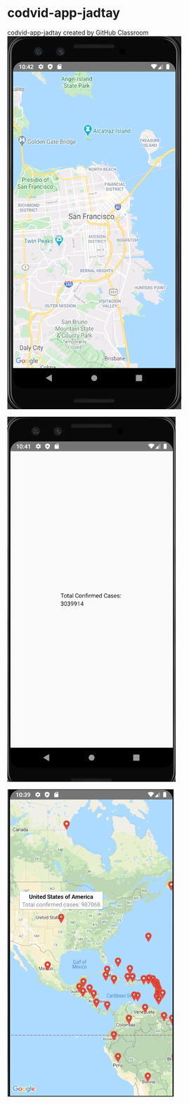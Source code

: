 # codvid-app-jadtay
codvid-app-jadtay created by GitHub Classroom
![1](/images/1.png)

![2](/images/2.png)

![3](/images/3.png)
